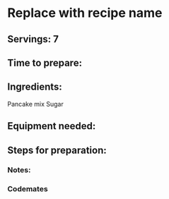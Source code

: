# Replace with recipe name

## Servings: 7

## Time to prepare: 

## Ingredients:
Pancake mix 
Sugar

## Equipment needed:
 

## Steps for preparation:



### Notes:



### Codemates #
